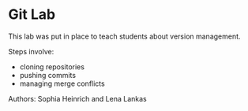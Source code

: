 # Git Lab
This lab was put in place to teach students about version management.

Steps involve:
- cloning repositories
- pushing commits
- managing merge conflicts

Authors: Sophia Heinrich and Lena Lankas
